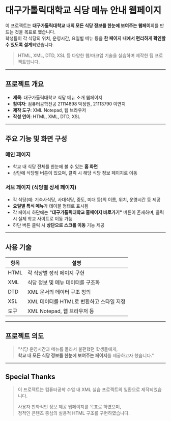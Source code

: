 # 대구가톨릭대학교 식당 메뉴 안내 웹페이지

이 프로젝트는 **대구가톨릭대학교 내의 모든 식당 정보를 한눈에 보여주는 웹페이지**를 만드는 것을 목표로 했습니다.  
학생들이 각 식당의 위치, 운영시간, 요일별 메뉴 등을 **한 페이지 내에서 편리하게 확인할 수 있도록 설계**되었습니다.

> HTML, XML, DTD, XSL 등 다양한 웹/마크업 기술을 실습하며 제작한 팀 프로젝트입니다.

---

## 프로젝트 개요

- **제목**: 대구가톨릭대학교 식당 메뉴 소개 웹페이지
- **참여자**: 컴퓨터공학전공 21114898 박정원, 21113790 이연지
- **제작 도구**: XML Notepad, 웹 브라우저
- **작성 언어**: HTML, XML, DTD, XSL

---

## 주요 기능 및 화면 구성

### 메인 페이지
- 학교 내 식당 전체를 한눈에 볼 수 있는 **홈 화면**
- 상단에 식당별 버튼이 있으며, 클릭 시 해당 식당 정보 페이지로 이동

### 서브 페이지 (식당별 상세 페이지)
- 각 식당(예: 기숙사식당, 사대식당, 중도, 미대 등)의 이름, 위치, 운영시간 등 제공
- **요일별 특식 메뉴**가 테이블 형태로 표시됨
- 각 페이지 하단에는 **"대구가톨릭대학교 홈페이지 바로가기"** 버튼이 존재하며, 클릭 시 실제 학교 사이트로 이동 가능
- 하단 버튼 클릭 시 **상단으로 스크롤 이동** 기능 제공

---

## 사용 기술

| 항목 | 설명 |
|------|------|
| HTML | 각 식당별 정적 페이지 구현 |
| XML  | 식당 정보 및 메뉴 데이터를 구조화 |
| DTD  | XML 문서의 데이터 구조 정의 |
| XSL  | XML 데이터를 HTML로 변환하고 스타일 지정 |
| 도구 | XML Notepad, 웹 브라우저 등

---

## 프로젝트 의도

> “식당 운영시간과 메뉴를 몰라서 불편했던 학생들에게,  
> **학교 내 모든 식당 정보를 한눈에 보여주는 페이지**를 제공하고자 했습니다.”

---

## Special Thanks

> 이 프로젝트는 컴퓨터공학 수업 내 XML 실습 프로젝트의 일환으로 제작되었습니다.
>  
> 사용자 친화적인 정보 제공 웹페이지를 목표로 하였으며,  
> 정적인 콘텐츠 중심의 실용적 HTML 구조를 구현하였습니다.
